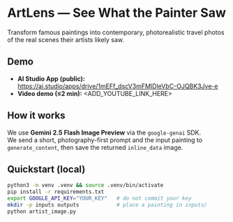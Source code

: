 # ArtLens — See What the Painter Saw

Transform famous paintings into contemporary, photorealistic travel photos of the real scenes their artists likely saw.

## Demo
- **AI Studio App (public):** https://ai.studio/apps/drive/1mEFf_dscV3mFMIDleVbC-OJQBK3Jve-e
- **Video demo (≤2 min):** <ADD_YOUTUBE_LINK_HERE>

## How it works
We use **Gemini 2.5 Flash Image Preview** via the `google-genai` SDK.  
We send a short, photography-first prompt and the input painting to `generate_content`, then save the returned `inline_data` image.

## Quickstart (local)
```bash
python3 -m venv .venv && source .venv/bin/activate
pip install -r requirements.txt
export GOOGLE_API_KEY="YOUR_KEY"   # do not commit your key
mkdir -p inputs outputs            # place a painting in inputs/
python artist_image.py
